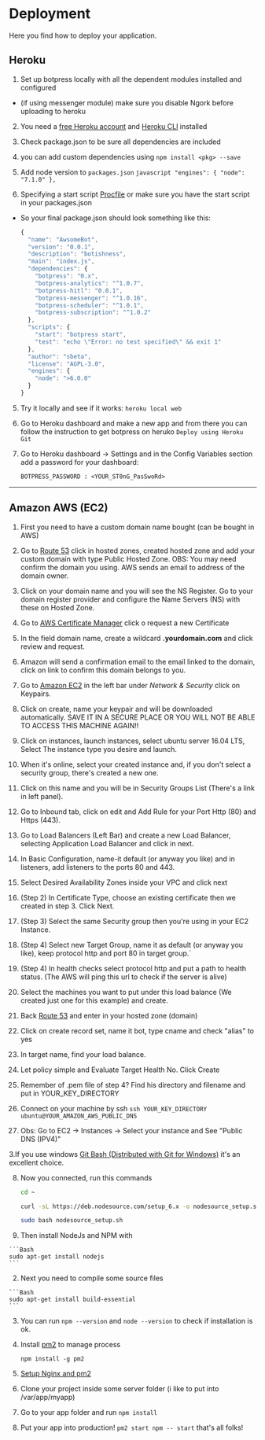 # Deployment

Here you find how to deploy your application.


## Heroku

1. Set up botpress locally with all the dependent modules installed and configured
  * (if using messenger module) make sure you disable Ngork before uploading to heroku

2. You need a [free Heroku account](https://signup.heroku.com/dc) and [Heroku CLI](https://devcenter.heroku.com/articles/heroku-cli) installed

3. Check package.json to be sure all dependencies are included
  1. you can add custom dependencies using `npm install <pkg> --save`
  2. Add node version to `packages.json`
	```javascript
	"engines": {
	    "node": "7.1.0"
	  },
	```

4. Specifying a start script [Procfile](https://devcenter.heroku.com/articles/procfile) or make sure you have the start script in your packages.json


  * So your final package.json should look something like this:

    ```javascript
    {
      "name": "AwsomeBot",
      "version": "0.0.1",
      "description": "botishness",
      "main": "index.js",
      "dependencies": {
        "botpress": "0.x",
        "botpress-analytics": "^1.0.7",
        "botpress-hitl": "0.0.1",
        "botpress-messenger": "^1.0.16",
        "botpress-scheduler": "^1.0.1",
        "botpress-subscription": "^1.0.2"
      },
      "scripts": {
        "start": "botpress start",
        "test": "echo \"Error: no test specified\" && exit 1"
      },
      "author": "sbeta",
      "license": "AGPL-3.0",
      "engines": {
        "node": ">6.0.0"
      }
    }

    ```


5. Try it locally and see if it works: `heroku local web`

6. Go to Heroku dashboard and make a new app and from there you can follow the instruction to get botpress on heruko `Deploy using Heroku Git`

7. Go to Heroku dashboard -> Settings and in the Config Variables section add a password for your dashboard:
    ```
    BOTPRESS_PASSWORD : <YOUR_ST0nG_PasSwoRd>
    ```

----------------------------------------------------------------------------------------------

## Amazon AWS (EC2)

1. First you need to have a custom domain name bought (can be bought in AWS)

2. Go to [Route 53](https://console.aws.amazon.com/route53) click in hosted zones, created hosted zone and add your custom domain with type Public Hosted Zone.
OBS: You may need confirm the domain you using. AWS sends an email to address of the domain owner.

  1. Click on your domain name and you will see the NS Register. Go to your domain register provider and configure the Name Servers (NS) with these on Hosted Zone.

3. Go to [AWS Certificate Manager](https://console.aws.amazon.com/acm/) click o request a new Certificate
  1. In the field domain name, create a wildcard **.yourdomain.com** and click review and request.

  2. Amazon will send a confirmation email to the email linked to the domain, click on link to confirm this domain belongs to you.

4. Go to [Amazon EC2](https://console.aws.amazon.com/ec2/) in the left bar under _Network & Security_ click on Keypairs.

  1. Click on create, name your keypair and will be downloaded automatically. SAVE IT IN A SECURE PLACE OR YOU WILL NOT BE ABLE TO ACCESS THIS MACHINE AGAIN!!

5. Click on instances, launch instances, select ubuntu server 16.04 LTS, Select The instance type you desire and launch.

  1. When it's online, select your created instance and, if you don't select a security group, there's created a new one.

  2. Click on this name and you will be in Security Groups List (There's a link in left panel).

  3. Go to Inbound tab, click on edit and Add Rule for your Port Http (80) and Https (443).

6. Go to Load Balancers (Left Bar) and create a new Load Balancer, selecting Application Load Balancer and click in next.

  1. In Basic Configuration, name-it default (or anyway you like) and in listeners, add listeners to the ports 80 and 443.

  2. Select Desired Availability Zones inside your VPC and click next

  3. (Step 2) In Certificate Type, choose an existing certificate then we created in step 3. Click Next.

  4. (Step 3) Select the same Security group then you're using in your EC2 Instance.

  5. (Step 4) Select new Target Group, name it as default (or anyway you like), keep protocol http and port 80 in target group.´

  6. (Step 4) In health checks select protocol http and put a path to health status. (The AWS will ping this url to check if the server is alive)

  7. Select the machines you want to put under this load balance (We created just one for this example) and create.


7. Back [Route 53](https://console.aws.amazon.com/route53) and enter in your hosted zone (domain)

  1. Click on create record set, name it bot, type cname and check "alias" to yes

  2. In target name, find your load balance.

  3. Let policy simple and Evaluate Target Health No. Click Create

7. Remember of .pem file of step 4? Find his directory and filename and put in YOUR_KEY_DIRECTORY

  1. Connect on your machine by ssh `ssh YOUR_KEY_DIRECTORY ubuntu@YOUR_AMAZON_AWS_PUBLIC_DNS`

  2. Obs: Go to EC2 -> Instances -> Select your instance and See "Public DNS (IPV4)"

  3.If you use windows [Git Bash (Distributed with Git for Windows)](https://git-scm.com/downloads) it's an excellent choice.

8. Now you connected, run this commands

    ```Bash
    cd ~

    curl -sL https://deb.nodesource.com/setup_6.x -o nodesource_setup.sh

    sudo bash nodesource_setup.sh
    ```

  1. Then install NodeJs and NPM with

    ```Bash
    sudo apt-get install nodejs
    ```

  2. Next you need to compile some source files

    ```Bash
    sudo apt-get install build-essential
    ```

  3. You can run `npm --version` and `node --version` to check if installation is ok.

9. Install [pm2](https://github.com/Unitech/pm2) to manage process

    `npm install -g pm2`

10. [Setup Nginx and pm2](https://doesnotscale.com/deploying-node-js-with-pm2-and-nginx/)

11. Clone your project inside some server folder (i like to put into /var/app/myapp)

  1. Go to your app folder and run `npm install`

  2. Put your app into production! `pm2 start npm -- start` that's all folks!
